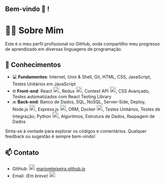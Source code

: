 ## Bem-vindo 👋 !
# 👨‍💻 Sobre Mim

Este é o meu perfil profissional no GitHub, onde compartilho meu progresso de aprendizado em diversas linguagens de programação.

## 🚀 Conhecimentos

- 💻 **Fundamentos**: Internet, Unix & Shell, Git, HTML, CSS, JavaScript, Testes Unitários em JavaScript
- 🌐 **Front-end**: React <img src="https://cdn.icon-icons.com/icons2/2415/PNG/512/react_original_logo_icon_146374.png" width="20" height="20"/>, Redux <img src="https://cdn.icon-icons.com/icons2/2415/PNG/512/redux_original_logo_icon_146365.png" width="20" height="20"/>, Context API <img src="https://cdn.icon-icons.com/icons2/2415/PNG/512/context_original_logo_icon_146366.png" width="20" height="20"/>, CSS Avançado, Testes automatizados com React Testing Library
- 🔙 **Back-end**: Banco de Dados, SQL, NoSQL, Server-Side, Deploy, Node.js <img src="https://cdn.icon-icons.com/icons2/2107/PNG/512/file_type_node_icon_130301.png" width="20" height="20"/>, Express.js <img src="https://cdn.icon-icons.com/icons2/2107/PNG/512/file_type_express_icon_130509.png" width="20" height="20"/>, ORM, Docker <img src="https://cdn.icon-icons.com/icons2/2107/PNG/512/file_type_docker_icon_130643.png" width="20" height="20"/>, Testes Unitários, Testes de Integração, Python <img src="https://cdn.icon-icons.com/icons2/2107/PNG/512/file_type_python_icon_130221.png" width="20" height="20"/>, Algoritmos, Estrutura de Dados, Raspagem de Dados

Sinta-se à vontade para explorar os códigos e comentários. Qualquer feedback ou sugestão é sempre bem-vindo!

## 📫 Contato

- GitHub: <a href="https://mariomteixeira.github.io"><img src="https://cdn.icon-icons.com/icons2/2108/PNG/512/github_icon_130924.png" width="20" height="20"/></a> [mariomteixeira.github.io](https://mariomteixeira.github.io)
- Email: *(Em breve)* <img src="https://cdn.icon-icons.com/icons2/1154/PNG/512/1486564429-mail_81537.png" width="20" height="20"/>
